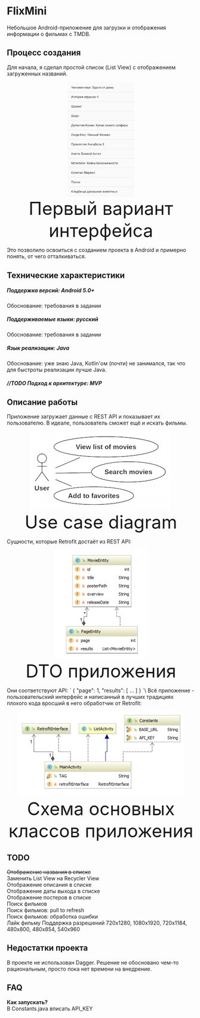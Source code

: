 ﻿# FlixMini
Небольшое Android-приложение для загрузки и отображения информации о фильмах с TMDB.

## Процесс создания
Для начала, я сделал простой список (List View) с отображением загруженных названий.
<p align="center">
<img width="180" src="https://raw.githubusercontent.com/verdantknight/FlixMini/master/img/interfacebeta.jpg" alt="" /><br />
<font size="12">Первый вариант интерфейса</font>
</p>
Это позволило освоиться с созданием проекта в Android и примерно понять, от чего отталкиваться.

## Технические характеристики
##### Поддержка версий: Android 5.0+
Обоснование: требования в задании
##### Поддерживаемые языки: **русский**
Обоснование: требования в задании
##### Язык реализации: **Java**
Обоснование: уже знаю Java, Kotlin'ом (почти) не занимался, так что для быстроты реализации лучше Java.
##### //TODO Подход к архитектуре: **MVP**


## Описание работы
Приложение загружает данные с REST API и показывает их пользователю. В идеале, пользователь сможет ещё и искать фильмы.
<p align="center">
<img src="https://raw.githubusercontent.com/verdantknight/FlixMini/master/img/usecase.jpg" alt="" /><br />
<font size="12">Use case diagram</font>
</p>
Сущности, которые Retrofit достаёт из REST API:
<p align="center">
<img src="https://raw.githubusercontent.com/verdantknight/FlixMini/master/img/entities.jpg" alt="" /><br />
<font size="12">DTO приложения</font>
</p>
Они соответствуют API:
`
{
  "page": 1,
  "results": [
  ...
  ]
}
`\
Всё приложение - пользовательский интерфейс и написанный в лучших традициях плохого кода вросший в него обработчик от Retrofit:
<p align="center">
<img src="https://raw.githubusercontent.com/verdantknight/FlixMini/master/img/classes.jpg" alt="" /><br />
<font size="12">Схема основных классов приложения</font>
</p>

## TODO
~~Отображение названия в списке~~\
Заменить List View на Recycler View\
Отображение описания в списке\
Отображение даты выхода в списке\
Отображение постеров в списке\
Поиск фильмов\
Поиск фильмов: pull to refresh\
Поиск фильмов: обработка ошибки\
Лайк фильму
Поддержка разрешений 720x1280, 1080x1920, 720x1184, 480x800, 480x854, 540x960

## Недостатки проекта
В проекте не использован Dagger. Решение не обосновано чем-то рациональным, просто пока нет времени на внедрение.

## FAQ
**Как запускать?**\
В Constants.java вписать API_KEY
